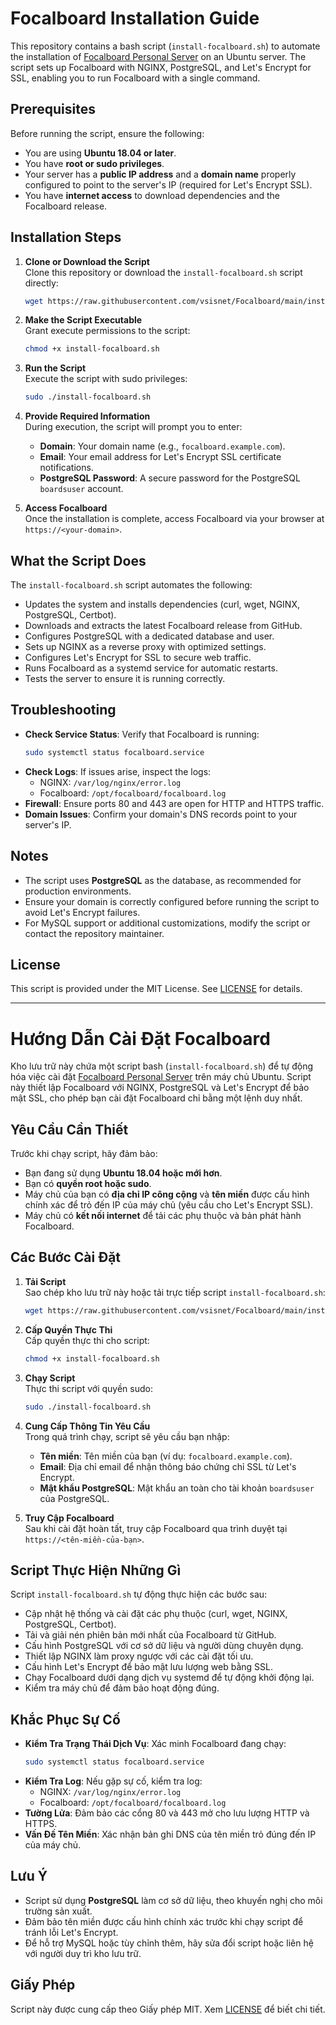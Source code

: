 # Focalboard Installation Guide

This repository contains a bash script (`install-focalboard.sh`) to automate the installation of [Focalboard Personal Server](https://www.focalboard.com/) on an Ubuntu server. The script sets up Focalboard with NGINX, PostgreSQL, and Let's Encrypt for SSL, enabling you to run Focalboard with a single command.

## Prerequisites

Before running the script, ensure the following:
- You are using **Ubuntu 18.04 or later**.
- You have **root or sudo privileges**.
- Your server has a **public IP address** and a **domain name** properly configured to point to the server's IP (required for Let's Encrypt SSL).
- You have **internet access** to download dependencies and the Focalboard release.

## Installation Steps

1. **Clone or Download the Script**  
   Clone this repository or download the `install-focalboard.sh` script directly:
   ```bash
   wget https://raw.githubusercontent.com/vsisnet/Focalboard/main/install-focalboard.sh
   ```

2. **Make the Script Executable**  
   Grant execute permissions to the script:
   ```bash
   chmod +x install-focalboard.sh
   ```

3. **Run the Script**  
   Execute the script with sudo privileges:
   ```bash
   sudo ./install-focalboard.sh
   ```

4. **Provide Required Information**  
   During execution, the script will prompt you to enter:
   - **Domain**: Your domain name (e.g., `focalboard.example.com`).
   - **Email**: Your email address for Let's Encrypt SSL certificate notifications.
   - **PostgreSQL Password**: A secure password for the PostgreSQL `boardsuser` account.

5. **Access Focalboard**  
   Once the installation is complete, access Focalboard via your browser at `https://<your-domain>`.

## What the Script Does

The `install-focalboard.sh` script automates the following:
- Updates the system and installs dependencies (curl, wget, NGINX, PostgreSQL, Certbot).
- Downloads and extracts the latest Focalboard release from GitHub.
- Configures PostgreSQL with a dedicated database and user.
- Sets up NGINX as a reverse proxy with optimized settings.
- Configures Let's Encrypt for SSL to secure web traffic.
- Runs Focalboard as a systemd service for automatic restarts.
- Tests the server to ensure it is running correctly.

## Troubleshooting

- **Check Service Status**: Verify that Focalboard is running:
  ```bash
  sudo systemctl status focalboard.service
  ```
- **Check Logs**: If issues arise, inspect the logs:
  - NGINX: `/var/log/nginx/error.log`
  - Focalboard: `/opt/focalboard/focalboard.log`
- **Firewall**: Ensure ports 80 and 443 are open for HTTP and HTTPS traffic.
- **Domain Issues**: Confirm your domain's DNS records point to your server's IP.

## Notes

- The script uses **PostgreSQL** as the database, as recommended for production environments.
- Ensure your domain is correctly configured before running the script to avoid Let's Encrypt failures.
- For MySQL support or additional customizations, modify the script or contact the repository maintainer.

## License

This script is provided under the MIT License. See [LICENSE](LICENSE) for details.

---

# Hướng Dẫn Cài Đặt Focalboard

Kho lưu trữ này chứa một script bash (`install-focalboard.sh`) để tự động hóa việc cài đặt [Focalboard Personal Server](https://www.focalboard.com/) trên máy chủ Ubuntu. Script này thiết lập Focalboard với NGINX, PostgreSQL và Let's Encrypt để bảo mật SSL, cho phép bạn cài đặt Focalboard chỉ bằng một lệnh duy nhất.

## Yêu Cầu Cần Thiết

Trước khi chạy script, hãy đảm bảo:
- Bạn đang sử dụng **Ubuntu 18.04 hoặc mới hơn**.
- Bạn có **quyền root hoặc sudo**.
- Máy chủ của bạn có **địa chỉ IP công cộng** và **tên miền** được cấu hình chính xác để trỏ đến IP của máy chủ (yêu cầu cho Let's Encrypt SSL).
- Máy chủ có **kết nối internet** để tải các phụ thuộc và bản phát hành Focalboard.

## Các Bước Cài Đặt

1. **Tải Script**  
   Sao chép kho lưu trữ này hoặc tải trực tiếp script `install-focalboard.sh`:
   ```bash
   wget https://raw.githubusercontent.com/vsisnet/Focalboard/main/install-focalboard.sh
   ```

2. **Cấp Quyền Thực Thi**  
   Cấp quyền thực thi cho script:
   ```bash
   chmod +x install-focalboard.sh
   ```

3. **Chạy Script**  
   Thực thi script với quyền sudo:
   ```bash
   sudo ./install-focalboard.sh
   ```

4. **Cung Cấp Thông Tin Yêu Cầu**  
   Trong quá trình chạy, script sẽ yêu cầu bạn nhập:
   - **Tên miền**: Tên miền của bạn (ví dụ: `focalboard.example.com`).
   - **Email**: Địa chỉ email để nhận thông báo chứng chỉ SSL từ Let's Encrypt.
   - **Mật khẩu PostgreSQL**: Mật khẩu an toàn cho tài khoản `boardsuser` của PostgreSQL.

5. **Truy Cập Focalboard**  
   Sau khi cài đặt hoàn tất, truy cập Focalboard qua trình duyệt tại `https://<tên-miền-của-bạn>`.

## Script Thực Hiện Những Gì

Script `install-focalboard.sh` tự động thực hiện các bước sau:
- Cập nhật hệ thống và cài đặt các phụ thuộc (curl, wget, NGINX, PostgreSQL, Certbot).
- Tải và giải nén phiên bản mới nhất của Focalboard từ GitHub.
- Cấu hình PostgreSQL với cơ sở dữ liệu và người dùng chuyên dụng.
- Thiết lập NGINX làm proxy ngược với các cài đặt tối ưu.
- Cấu hình Let's Encrypt để bảo mật lưu lượng web bằng SSL.
- Chạy Focalboard dưới dạng dịch vụ systemd để tự động khởi động lại.
- Kiểm tra máy chủ để đảm bảo hoạt động đúng.

## Khắc Phục Sự Cố

- **Kiểm Tra Trạng Thái Dịch Vụ**: Xác minh Focalboard đang chạy:
  ```bash
  sudo systemctl status focalboard.service
  ```
- **Kiểm Tra Log**: Nếu gặp sự cố, kiểm tra log:
  - NGINX: `/var/log/nginx/error.log`
  - Focalboard: `/opt/focalboard/focalboard.log`
- **Tường Lửa**: Đảm bảo các cổng 80 và 443 mở cho lưu lượng HTTP và HTTPS.
- **Vấn Đề Tên Miền**: Xác nhận bản ghi DNS của tên miền trỏ đúng đến IP của máy chủ.

## Lưu Ý

- Script sử dụng **PostgreSQL** làm cơ sở dữ liệu, theo khuyến nghị cho môi trường sản xuất.
- Đảm bảo tên miền được cấu hình chính xác trước khi chạy script để tránh lỗi Let's Encrypt.
- Để hỗ trợ MySQL hoặc tùy chỉnh thêm, hãy sửa đổi script hoặc liên hệ với người duy trì kho lưu trữ.

## Giấy Phép

Script này được cung cấp theo Giấy phép MIT. Xem [LICENSE](LICENSE) để biết chi tiết.